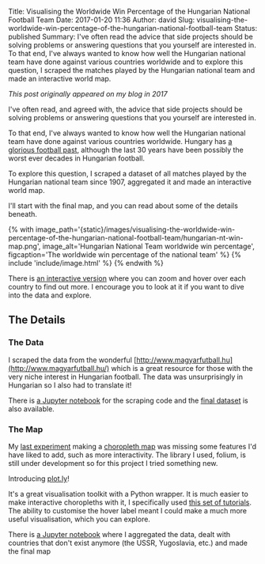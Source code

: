 Title: Visualising the Worldwide Win Percentage of the Hungarian National Football Team
Date: 2017-01-20 11:36
Author: david
Slug: visualising-the-worldwide-win-percentage-of-the-hungarian-national-football-team
Status: published
Summary: I've often read the advice that side projects should be solving problems or answering questions that you yourself are interested in. To that end, I've always wanted to know how well the Hungarian national team have done against various countries worldwide and to explore this question, I scraped the matches played by the Hungarian national team and made an interactive world map.

_This post originally appeared on my blog in 2017_

I've often read, and agreed with, the advice that side projects should
be solving problems or answering questions that you yourself are
interested in.

To that end, I've always wanted to know how well the Hungarian national
team have done against various countries worldwide. Hungary has [a
glorious football past](https://en.wikipedia.org/wiki/Golden_Team),
although the last 30 years have been possibly the worst ever decades in
Hungarian football.

To explore this question, I scraped a dataset of all matches played by
the Hungarian national team since 1907, aggregated it and made an
interactive world map.

I'll start with the final map, and you can read about some of the
details beneath.

{% with image_path='{static}/images/visualising-the-worldwide-win-percentage-of-the-hungarian-national-football-team/hungarian-nt-win-map.png',
        image_alt='Hungarian National Team worldwide win percentage',
        figcaption='The worldwide win percentage of the national team' %}
    {% include 'include/image.html' %}
{% endwith %}

There is [an interactive version](https://plot.ly/~dasboth/0.embed)
where you can zoom and hover over each country to find out more. I
encourage you to look at it if you want to dive into the data and
explore. 

## The Details

### The Data

I scraped the data from the wonderful
[http://www.magyarfutball.hu](http://www.magyarfutball.hu/) which is a
great resource for those with the very niche interest in Hungarian
football. The data was unsurprisingly in Hungarian so I also had to
translate it!

There is [a Jupyter notebook](https://github.com/davidasboth/blog-notebooks/blob/master/hungarian-national-team/Scraping%20NT%20Data.ipynb)
for the scraping code and the [final dataset](https://github.com/davidasboth/blog-notebooks/blob/master/hungarian-national-team/hungarian_nt_matches.csv)
is also available.


### The Map

My [last experiment](/the-world-map-of-the-2016-fifa-awards)
making a [choropleth map](https://en.wikipedia.org/wiki/Choropleth_map)
was missing some features I'd have liked to add, such as more
interactivity. The library I used, folium, is still under development so
for this project I tried something new.

Introducing [plot.ly](http://plot.ly/)!

It's a great visualisation toolkit with a Python wrapper. It is much
easier to make interactive choropleths with it, I specifically used
[this set of tutorials](https://plot.ly/python/choropleth-maps/). The
ability to customise the hover label meant I could make a much more
useful visualisation, which you can explore.

There is [a Jupyter notebook](https://github.com/davidasboth/blog-notebooks/blob/master/hungarian-national-team/Mapping%20Records%20vs%20Countries.ipynb)
where I aggregated the data, dealt with countries that don't exist
anymore (the USSR, Yugoslavia, etc.) and made the final map